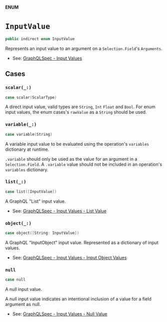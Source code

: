 **ENUM**

# `InputValue`

```swift
public indirect enum InputValue
```

Represents an input value to an argument on a `Selection.Field`'s `Arguments`.

- See: [GraphQLSpec - Input Values](http://spec.graphql.org/June2018/#sec-Input-Values)

## Cases
### `scalar(_:)`

```swift
case scalar(ScalarType)
```

A direct input value, valid types are `String`, `Int` `Float` and `Bool`.
For enum input values, the enum cases's `rawValue` as a `String` should be used.

### `variable(_:)`

```swift
case variable(String)
```

A variable input value to be evaluated using the operation's `variables` dictionary at runtime.

`.variable` should only be used as the value for an argument in a `Selection.Field`.
A `.variable` value should not be included in an operation's `variables` dictionary.

### `list(_:)`

```swift
case list([InputValue])
```

A GraphQL "List" input value.
- See: [GraphQLSpec - Input Values - List Value](http://spec.graphql.org/June2018/#sec-List-Value)

### `object(_:)`

```swift
case object([String: InputValue])
```

A GraphQL "InputObject" input value. Represented as a dictionary of input values.
- See: [GraphQLSpec - Input Values - Input Object Values](http://spec.graphql.org/June2018/#sec-Input-Object-Values)

### `null`

```swift
case null
```

A null input value.

A null input value indicates an intentional inclusion of a value for a field argument as null.
- See: [GraphQLSpec - Input Values - Null Value](http://spec.graphql.org/June2018/#sec-Null-Value)
